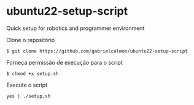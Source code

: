 # ubuntu22-setup-script
Quick setup for robotics and programmer environment

Clone o repositório
```
$ git clone https://github.com/gabrielcalmon/ubuntu22-setup-script
```

Forneça permissão de execução para o script
```
$ chmod +x setup.sh 
```

Execute o script
```
yes | ./setup.sh
```